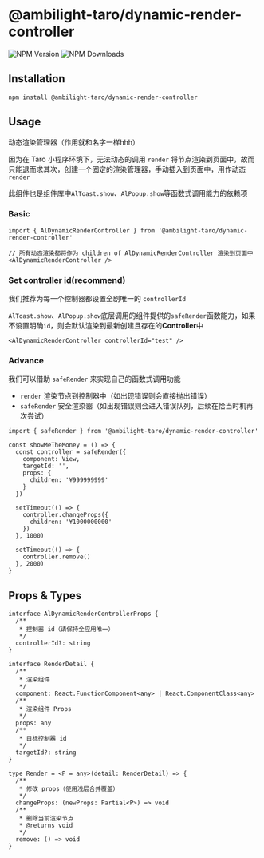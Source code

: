 # @ambilight-taro/dynamic-render-controller

![NPM Version](https://img.shields.io/npm/v/%40ambilight-taro%2Fdynamic-render-controller)
![NPM Downloads](https://img.shields.io/npm/dm/%40ambilight-taro%2Fdynamic-render-controller)

## Installation

```shell
npm install @ambilight-taro/dynamic-render-controller
```

## Usage

动态渲染管理器（作用就和名字一样hhh）

因为在 Taro 小程序环境下，无法动态的调用 `render` 将节点渲染到页面中，故而只能退而求其次，创建一个固定的渲染管理器，手动插入到页面中，用作动态 `render`

此组件也是组件库中`AlToast.show`、`AlPopup.show`等函数式调用能力的依赖项

### Basic

```tsx
import { AlDynamicRenderController } from '@ambilight-taro/dynamic-render-controller'

// 所有动态渲染都将作为 children of AlDynamicRenderController 渲染到页面中
<AlDynamicRenderController />
```

### Set controller id(recommend)

我们推荐为每一个控制器都设置全剧唯一的 `controllerId`

`AlToast.show`、`AlPopup.show`底层调用的组件提供的`safeRender`函数能力，如果不设置明确`id`，则会默认渲染到最新创建且存在的**Controller**中

```tsx
<AlDynamicRenderController controllerId="test" />
```

### Advance

我们可以借助 `safeRender` 来实现自己的函数式调用功能

- `render` 渲染节点到控制器中（如出现错误则会直接抛出错误）
- `safeRender` 安全渲染器（如出现错误则会进入错误队列，后续在恰当时机再次尝试）

```tsx
import { safeRender } from '@ambilight-taro/dynamic-render-controller'

const showMeTheMoney = () => {
  const controller = safeRender({
    component: View,
    targetId: '',
    props: {
      children: '¥999999999'
    }
  })

  setTimeout(() => {
    controller.changeProps({
      children: '¥1000000000'
    })
  }, 1000)

  setTimeout(() => {
    controller.remove()
  }, 2000)
}
```

## Props & Types

```tsx
interface AlDynamicRenderControllerProps {
  /**
   * 控制器 id（请保持全应用唯一）
   */
  controllerId?: string
}
```

```tsx
interface RenderDetail {
  /**
   * 渲染组件
   */
  component: React.FunctionComponent<any> | React.ComponentClass<any>
  /**
   * 渲染组件 Props
   */
  props: any
  /**
   * 目标控制器 id
   */
  targetId?: string
}

type Render = <P = any>(detail: RenderDetail) => {
  /**
   * 修改 props（使用浅层合并覆盖）
   */
  changeProps: (newProps: Partial<P>) => void
  /**
   * 删除当前渲染节点
   * @returns void
   */
  remove: () => void
}
```
